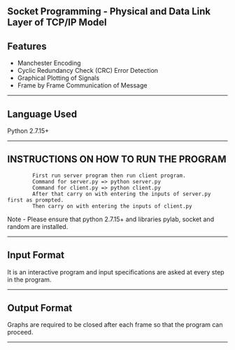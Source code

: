 Socket Programming - Physical and Data Link Layer of TCP/IP Model
------------------------------------------------------------------------------------------------------------
Features
------------------------------------------------------------------------------------------------------------

- Manchester Encoding
- Cyclic Redundancy Check (CRC) Error Detection
- Graphical Plotting of Signals
- Frame by Frame Communication of Message

------------------------------------------------------------------------------------------------------------
Language Used
------------------------------------------------------------------------------------------------------------

Python 2.7.15+

------------------------------------------------------------------------------------------------------------
INSTRUCTIONS ON HOW TO RUN THE PROGRAM
------------------------------------------------------------------------------------------------------------

			First run server program then run client program.
 			Command for server.py => python server.py
			Command for client.py => python client.py
			After that carry on with entering the inputs of server.py first as prompted.
			Then carry on with entering the inputs of client.py

Note - Please ensure that python 2.7.15+ and libraries pylab, socket and random are installed.

------------------------------------------------------------------------------------------------------------
Input Format
------------------------------------------------------------------------------------------------------------

It is an interactive program and input specifications are asked at every step in the program.

------------------------------------------------------------------------------------------------------------
Output Format
------------------------------------------------------------------------------------------------------------

Graphs are required to be closed after each frame so that the program can proceed.

------------------------------------------------------------------------------------------------------------
